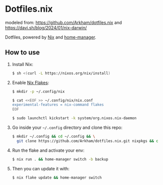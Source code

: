 # Dotfiles.nix
modeled from:
    https://github.com/Arkham/dotfiles.nix and https://davi.sh/blog/2024/01/nix-darwin/

Dotfiles, powered by [Nix](https://nixos.org/nix/) and [home-manager](https://github.com/rycee/home-manager).

## How to use

1. Install Nix:
   ```bash
   $ sh <(curl -L https://nixos.org/nix/install)
   ```
1. Enable [Nix Flakes](https://www.tweag.io/blog/2020-05-25-flakes):
   ```bash
   $ mkdir -p ~/.config/nix

   $ cat <<EOF >> ~/.config/nix/nix.conf
   experimental-features = nix-command flakes
   EOF

   $ sudo launchctl kickstart -k system/org.nixos.nix-daemon
   ```
1. Go inside your `~/.config` directory and clone this repo:
   ```bash
   $ mkdir ~/.config && cd ~/.config && \
     git clone https://github.com/Arkham/dotfiles.nix.git nixpkgs && cd nixpkgs
   ```
1. Run the flake and activate your env:
   ```bash
   $ nix run . && home-manager switch -b backup
   ```
1. Then you can update it with:
   ```bash
   $ nix flake update && home-manager switch
   ```



